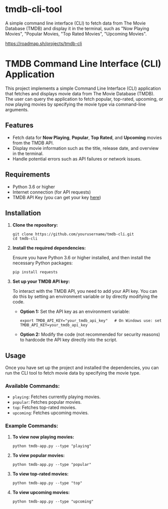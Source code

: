 # tmdb-cli-tool
 A simple command line interface (CLI) to fetch data from The Movie Database (TMDB) and display it in the terminal, such as "Now Playing Movies", "Popular Movies, "Top Rated Movies", "Upcoming Movies".

https://roadmap.sh/projects/tmdb-cli

# TMDB Command Line Interface (CLI) Application

This project implements a simple Command Line Interface (CLI) application that fetches and displays movie data from The Movie Database (TMDB). The user can query the application to fetch popular, top-rated, upcoming, or now playing movies by specifying the movie type via command-line arguments.

## Features

- Fetch data for **Now Playing**, **Popular**, **Top Rated**, and **Upcoming** movies from the TMDB API.
- Display movie information such as the title, release date, and overview in the terminal.
- Handle potential errors such as API failures or network issues.

## Requirements

- Python 3.6 or higher
- Internet connection (for API requests)
- TMDB API Key (you can get your key [here](https://www.themoviedb.org/settings/api))

## Installation

1. **Clone the repository:**

    ```
    git clone https://github.com/yourusername/tmdb-cli.git
    cd tmdb-cli
    ```

2. **Install the required dependencies:**

    Ensure you have Python 3.6 or higher installed, and then install the necessary Python packages:

    ```
    pip install requests
    ```

3. **Set up your TMDB API key:**

    To interact with the TMDB API, you need to add your API key. You can do this by setting an environment variable or by directly modifying the code.

    - **Option 1:** Set the API key as an environment variable:

        ```
        export TMDB_API_KEY="your_tmdb_api_key"   # On Windows use: set TMDB_API_KEY=your_tmdb_api_key
        ```

    - **Option 2:** Modify the code (not recommended for security reasons) to hardcode the API key directly into the script.

## Usage

Once you have set up the project and installed the dependencies, you can run the CLI tool to fetch movie data by specifying the movie type.

### Available Commands:

- `playing`: Fetches currently playing movies.
- `popular`: Fetches popular movies.
- `top`: Fetches top-rated movies.
- `upcoming`: Fetches upcoming movies.

### Example Commands:

1. **To view now playing movies:**

    ```
    python tmdb-app.py --type "playing"
    ```

2. **To view popular movies:**

    ```
    python tmdb-app.py --type "popular"
    ```

3. **To view top-rated movies:**

    ```
    python tmdb-app.py --type "top"
    ```

4. **To view upcoming movies:**

    ```
    python tmdb-app.py --type "upcoming"
    ```
